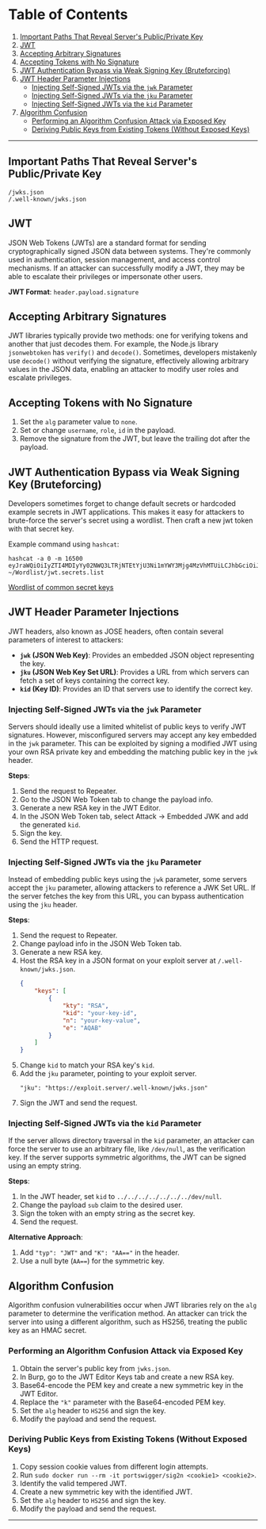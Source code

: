 # Table of Contents
1. [Important Paths That Reveal Server's Public/Private Key](#important-paths-that-reveal-servers-publicprivate-key)
2. [JWT](#jwt)
3. [Accepting Arbitrary Signatures](#accepting-arbitrary-signatures)
4. [Accepting Tokens with No Signature](#accepting-tokens-with-no-signature)
5. [JWT Authentication Bypass via Weak Signing Key (Bruteforcing)](#jwt-authentication-bypass-via-weak-signing-key-bruteforcing)
6. [JWT Header Parameter Injections](#jwt-header-parameter-injections)
    - [Injecting Self-Signed JWTs via the `jwk` Parameter](#injecting-self-signed-jwts-via-the-jwk-parameter)
    - [Injecting Self-Signed JWTs via the `jku` Parameter](#injecting-self-signed-jwts-via-the-jku-parameter)
    - [Injecting Self-Signed JWTs via the `kid` Parameter](#injecting-self-signed-jwts-via-the-kid-parameter)
7. [Algorithm Confusion](#algorithm-confusion)
    - [Performing an Algorithm Confusion Attack via Exposed Key](#performing-an-algorithm-confusion-attack-via-exposed-key)
    - [Deriving Public Keys from Existing Tokens (Without Exposed Keys)](#deriving-public-keys-from-existing-tokens-without-exposed-keys)

---

## Important Paths That Reveal Server's Public/Private Key
```
/jwks.json
/.well-known/jwks.json
```

## JWT
JSON Web Tokens (JWTs) are a standard format for sending cryptographically signed JSON data between systems. They're commonly used in authentication, session management, and access control mechanisms. If an attacker can successfully modify a JWT, they may be able to escalate their privileges or impersonate other users. 

**JWT Format**: `header.payload.signature`

## Accepting Arbitrary Signatures
JWT libraries typically provide two methods: one for verifying tokens and another that just decodes them. For example, the Node.js library `jsonwebtoken` has `verify()` and `decode()`. Sometimes, developers mistakenly use `decode()` without verifying the signature, effectively allowing arbitrary values in the JSON data, enabling an attacker to modify user roles and escalate privileges.

## Accepting Tokens with No Signature
1. Set the `alg` parameter value to `none`.
2. Set or change `username`, `role`, `id` in the payload.
3. Remove the signature from the JWT, but leave the trailing dot after the payload.

## JWT Authentication Bypass via Weak Signing Key (Bruteforcing)
Developers sometimes forget to change default secrets or hardcoded example secrets in JWT applications. This makes it easy for attackers to brute-force the server's secret using a wordlist. Then craft a new jwt token with that secret key.

Example command using `hashcat`:
```
hashcat -a 0 -m 16500 eyJraWQiOiIyZTI4MDIyYy02NWQ3LTRjNTEtYjU3Ni1mYWY3Mjg4MzVhMTUiLCJhbGciOiJIUzI1NiJ9.eyJpc3MiOiJwb3J0c3dpZ2dlciIsImV4cCI6MTcxMTIyMDc5MSwic3ViIjoiYWRtaW5pc3RyYXRvciJ9.gteqm9hkHA6PdSv0pqbXBeUCON_8kwelR7Be1NI6WMs ~/Wordlist/jwt.secrets.list
```
[Wordlist of common secret keys](https://github.com/wallarm/jwt-secrets/blob/master/jwt.secrets.list)


## JWT Header Parameter Injections
JWT headers, also known as JOSE headers, often contain several parameters of interest to attackers:

- **`jwk` (JSON Web Key)**: Provides an embedded JSON object representing the key.
- **`jku` (JSON Web Key Set URL)**: Provides a URL from which servers can fetch a set of keys containing the correct key.
- **`kid` (Key ID)**: Provides an ID that servers use to identify the correct key.

### Injecting Self-Signed JWTs via the `jwk` Parameter
Servers should ideally use a limited whitelist of public keys to verify JWT signatures. However, misconfigured servers may accept any key embedded in the `jwk` parameter. This can be exploited by signing a modified JWT using your own RSA private key and embedding the matching public key in the `jwk` header.

**Steps**:
1. Send the request to Repeater.
2. Go to the JSON Web Token tab to change the payload info.
3. Generate a new RSA key in the JWT Editor.
4. In the JSON Web Token tab, select Attack -> Embedded JWK and add the generated `kid`.
5. Sign the key.
6. Send the HTTP request.

### Injecting Self-Signed JWTs via the `jku` Parameter
Instead of embedding public keys using the `jwk` parameter, some servers accept the `jku` parameter, allowing attackers to reference a JWK Set URL. If the server fetches the key from this URL, you can bypass authentication using the `jku` header.

**Steps**:
1. Send the request to Repeater.
2. Change payload info in the JSON Web Token tab.
3. Generate a new RSA key.
4. Host the RSA key in a JSON format on your exploit server at `/.well-known/jwks.json`.
   ```json
   {
       "keys": [
           {
               "kty": "RSA",
               "kid": "your-key-id",
               "n": "your-key-value",
               "e": "AQAB"
           }
       ]
   }
   ```
5. Change `kid` to match your RSA key's `kid`.
6. Add the `jku` parameter, pointing to your exploit server.
   ```
   "jku": "https://exploit.server/.well-known/jwks.json"
   ```
7. Sign the JWT and send the request.

### Injecting Self-Signed JWTs via the `kid` Parameter
If the server allows directory traversal in the `kid` parameter, an attacker can force the server to use an arbitrary file, like `/dev/null`, as the verification key. If the server supports symmetric algorithms, the JWT can be signed using an empty string.

**Steps**:
1. In the JWT header, set `kid` to `../../../../../../../dev/null`.
2. Change the payload `sub` claim to the desired user.
3. Sign the token with an empty string as the secret key.
4. Send the request.

**Alternative Approach**:
1. Add `"typ": "JWT"` and `"K": "AA=="` in the header.
2. Use a null byte (`AA==`) for the symmetric key.

## Algorithm Confusion
Algorithm confusion vulnerabilities occur when JWT libraries rely on the `alg` parameter to determine the verification method. An attacker can trick the server into using a different algorithm, such as HS256, treating the public key as an HMAC secret.

### Performing an Algorithm Confusion Attack via Exposed Key
1. Obtain the server's public key from `jwks.json`.
2. In Burp, go to the JWT Editor Keys tab and create a new RSA key.
3. Base64-encode the PEM key and create a new symmetric key in the JWT Editor.
4. Replace the `"k"` parameter with the Base64-encoded PEM key.
5. Set the `alg` header to `HS256` and sign the key.
6. Modify the payload and send the request.

### Deriving Public Keys from Existing Tokens (Without Exposed Keys)
1. Copy session cookie values from different login attempts.
2. Run `sudo docker run --rm -it portswigger/sig2n <cookie1> <cookie2>`.
3. Identify the valid tempered JWT.
4. Create a new symmetric key with the identified JWT.
5. Set the `alg` header to `HS256` and sign the key.
6. Modify the payload and send the request.

---
